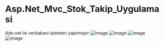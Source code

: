 # Asp.Net_Mvc_Stok_Takip_Uygulamasi
Ado.net ile veritabanı işlemleri yapılmıştır
![image](https://github.com/illkkeerr/Asp.Net_Mvc_Stok_Takip_Uygulamasi/assets/129404140/e405d8fd-6c8b-4848-9ac6-4b4a673e46d0)
![image](https://github.com/illkkeerr/Asp.Net_Mvc_Stok_Takip_Uygulamasi/assets/129404140/f2ae7942-b7ea-4eff-976b-e57488aa9bcd)
![image](https://github.com/illkkeerr/Asp.Net_Mvc_Stok_Takip_Uygulamasi/assets/129404140/1007107e-f7ce-4e4d-a3dc-d202ca85b1a4)
![image](https://github.com/illkkeerr/Asp.Net_Mvc_Stok_Takip_Uygulamasi/assets/129404140/30e9931f-ac0d-40d3-8415-5ec06aed125d)





